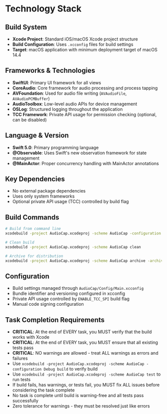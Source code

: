 # Technology Stack

## Build System
- **Xcode Project**: Standard iOS/macOS Xcode project structure
- **Build Configuration**: Uses `.xcconfig` files for build settings
- **Target**: macOS application with minimum deployment target of macOS 14.4

## Frameworks & Technologies
- **SwiftUI**: Primary UI framework for all views
- **CoreAudio**: Core framework for audio processing and process tapping
- **AVFoundation**: Used for audio file writing (`AVAudioFile`, `AVAudioPCMBuffer`)
- **AudioToolbox**: Low-level audio APIs for device management
- **OSLog**: Structured logging throughout the application
- **TCC Framework**: Private API usage for permission checking (optional, can be disabled)

## Language & Version
- **Swift 5.0**: Primary programming language
- **@Observable**: Uses Swift's new observation framework for state management
- **@MainActor**: Proper concurrency handling with MainActor annotations

## Key Dependencies
- No external package dependencies
- Uses only system frameworks
- Optional private API usage (TCC) controlled by build flag

## Build Commands
```bash
# Build from command line
xcodebuild -project AudioCap.xcodeproj -scheme AudioCap -configuration Debug build

# Clean build
xcodebuild -project AudioCap.xcodeproj -scheme AudioCap clean

# Archive for distribution
xcodebuild -project AudioCap.xcodeproj -scheme AudioCap archive -archivePath AudioCap.xcarchive
```

## Configuration
- Build settings managed through `AudioCap/Config/Main.xcconfig`
- Bundle identifier and versioning configured in xcconfig
- Private API usage controlled by `ENABLE_TCC_SPI` build flag
- Manual code signing configuration

## Task Completion Requirements
- **CRITICAL**: At the end of EVERY task, you MUST verify that the build works with Xcode
- **CRITICAL**: At the end of EVERY task, you MUST ensure that all existing tests pass
- **CRITICAL**: NO warnings are allowed - treat ALL warnings as errors and failures
- Use `xcodebuild -project AudioCap.xcodeproj -scheme AudioCap -configuration Debug build` to verify build
- Use `xcodebuild -project AudioCap.xcodeproj -scheme AudioCap test` to run tests
- If build fails, has warnings, or tests fail, you MUST fix ALL issues before considering the task complete
- No task is complete until build is warning-free and all tests pass successfully
- Zero tolerance for warnings - they must be resolved just like errors